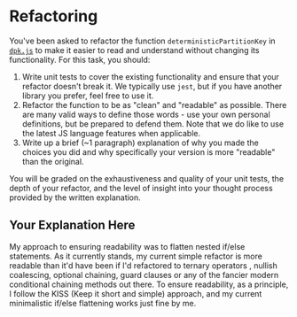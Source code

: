 # Refactoring

You've been asked to refactor the function `deterministicPartitionKey` in [`dpk.js`](dpk.js) to make it easier to read and understand without changing its functionality. For this task, you should:

1. Write unit tests to cover the existing functionality and ensure that your refactor doesn't break it. We typically use `jest`, but if you have another library you prefer, feel free to use it.
2. Refactor the function to be as "clean" and "readable" as possible. There are many valid ways to define those words - use your own personal definitions, but be prepared to defend them. Note that we do like to use the latest JS language features when applicable.
3. Write up a brief (~1 paragraph) explanation of why you made the choices you did and why specifically your version is more "readable" than the original.

You will be graded on the exhaustiveness and quality of your unit tests, the depth of your refactor, and the level of insight into your thought process provided by the written explanation.

## Your Explanation Here

My approach to ensuring readability was to flatten nested if/else statements.
As it currently stands, my current simple refactor is more readable than it'd have been if I'd refactored to ternary operators , nullish coalescing, optional chaining, guard clauses or any of the fancier modern conditional chaining methods out there.
To ensure readability, as a principle, I follow the KISS (Keep it short and simple) approach, and my current minimalistic if/else flattening works just fine by me.

